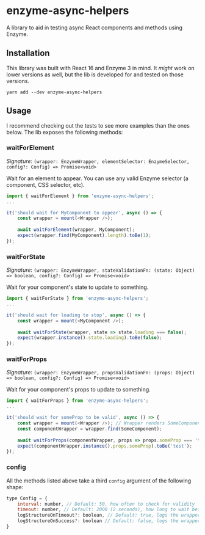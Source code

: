 # enzyme-async-helpers
A library to aid in testing async React components and methods using Enzyme.

## Installation
This library was built with React 16 and Enzyme 3 in mind. It *might* work on lower versions
as well, but the lib is developed for and tested on those versions.
```
yarn add --dev enzyme-async-helpers
```

## Usage
I recommend checking out the tests to see more examples than the ones below. 
The lib exposes the following methods:

### waitForElement
*Signature*: `(wrapper: EnzymeWrapper, elementSelector: EnzymeSelector, config?: Config) => Promise<void>`

Wait for an element to appear. You can use any valid Enzyme selector (a component, CSS selector, etc). 

```javascript
import { waitForElement } from 'enzyme-async-helpers';
...

it('should wait for MyComponent to appear', async () => {
    const wrapper = mount(<Wrapper />);
    
    await waitForElement(wrapper, MyComponent);
    expect(wrapper.find(MyComponent).length).toBe(1);
});
``` 

### waitForState
*Signature*: `(wrapper: EnzymeWrapper, stateValidationFn: (state: Object) => boolean, config?: Config) => Promise<void>`

Wait for your component's state to update to something.

```javascript
import { waitForState } from 'enzyme-async-helpers';
...

it('should wait for loading to stop', async () => {
    const wrapper = mount(<MyComponent />);
    
    await waitForState(wrapper, state => state.loading === false);
    expect(wrapper.instance().state.loading).toBe(false);
});
```

### waitForProps
*Signature*: `(wrapper: EnzymeWrapper, propsValidationFn: (props: Object) => boolean, config?: Config) => Promise<void>`

Wait for your component's props to update to something.

```javascript
import { waitForProps } from 'enzyme-async-helpers';
...

it('should wait for someProp to be valid', async () => {
    const wrapper = mount(<Wrapper />); // Wrapper renders SomeComponent and passes in props
    const componentWrapper = wrapper.find(SomeComponent);
    
    await waitForProps(componentWrapper, props => props.someProp === 'test');
    expect(componentWrapper.instance().props.someProp).toBe('test');
});
```  

### config
All the methods listed above take a third `config` argument of the following shape:
```javascript
type Config = {
    interval: number, // Default: 50, how often to check for validity
    timeout: number, // Default: 2000 (2 seconds), how long to wait before timing out
    logStructureOnTimeout?: boolean, // Default: true, logs the wrapper's rendered structure when the wait times out. An attempt to help out in finding what's wrong.
    logStructureOnSuccess?: boolean // Default: false, logs the wrapper's rendered structure on success.
}
```
